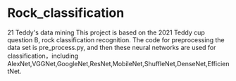 # Rock_classification
21 Teddy's data mining 
This project is based on the 2021 Teddy cup question B, rock classification recognition. 
The code for preprocessing the data set is pre_process.py, and then these neural networks are used for classification，including AlexNet,VGGNet,GoogleNet,ResNet,MobileNet,ShuffleNet,DenseNet,EfficientNet.
